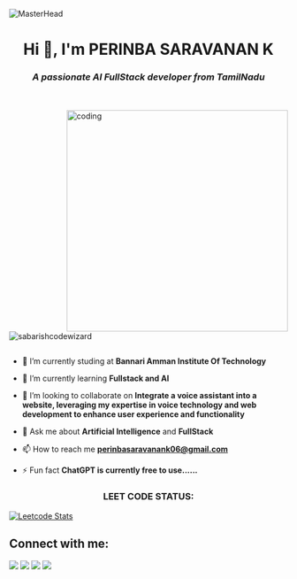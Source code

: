 
![MasterHead](https://user-images.githubusercontent.com/10498744/210012254-234538ff-d198-48aa-8964-37e6fd45d227.gif)


<h1 align="center">Hi 👋, I'm PERINBA SARAVANAN K</h1>
<h3 align="center"><I>A passionate AI FullStack developer from TamilNadu</I></h3>
<br>
<br>
<img align="right" alt="coding" width="400" src="https://user-images.githubusercontent.com/74038190/212749695-a6817c5a-a794-462b-afca-1b5ce7dd5e63.gif">
<p align="left"> <img src="https://komarev.com/ghpvc/?username=sabarishcodewizard&label=Profile%20views&color=0e75b6&style=flat" alt="sabarishcodewizard" /> </p>

<p align="left"> <a href="https://twitter.com/" target="blank"><img src="https://img.shields.io/twitter/follow/?logo=twitter&style=for-the-badge" alt="" /></a> </p>

- 🔭 I’m currently studing at **Bannari Amman Institute Of Technology**

- 🌱 I’m currently learning **Fullstack and AI**

- 👯 I’m looking to collaborate on **Integrate a voice assistant into a website, leveraging my expertise in voice technology and web development to enhance user experience and functionality**

- 💬 Ask me about **Artificial Intelligence** and  **FullStack**

- 📫 How to reach me **perinbasaravanank06@gmail.com**

- ⚡ Fun fact **ChatGPT is currently free to use......**


<p align="left">
</p>

<h3 align="center">LEET CODE STATUS:</h3>




 [![Leetcode Stats](https://leetcard.jacoblin.cool/Perinbasaravanank_06)](https://leetcode.com/Perinbasaravanank_06)


## Connect with me:
<p align="left">
<a href = "www.linkedin.com/in/perinbasaravanan06"><img src="https://img.icons8.com/fluent/48/000000/linkedin.png"/></a>
<a href = ""><img src="https://img.icons8.com/fluent/48/000000/twitter.png"/></a>
<a href = ""><img src="https://img.icons8.com/fluent/48/000000/instagram-new.png"/></a>
<a href = ""><img src="https://img.icons8.com/color/48/000000/youtube-play.png"/></a>
</p>
